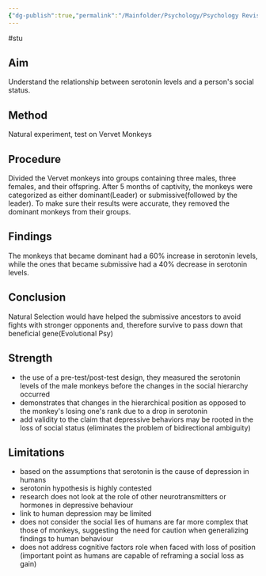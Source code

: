 ```yaml
---
{"dg-publish":true,"permalink":"/Mainfolder/Psychology/Psychology Revision/Study/Raleigh et al (1984)/"}
---
```


#stu 
## Aim
Understand the relationship between serotonin levels and a person's social status.
## Method
Natural experiment, test on Vervet Monkeys
## Procedure
Divided the Vervet monkeys into groups containing three males, three females, and their offspring. After 5 months of captivity, the monkeys were categorized as either dominant(Leader) or submissive(followed by the leader). To make sure their results were accurate, they removed the dominant monkeys from their groups.
## Findings
The monkeys that became dominant had a 60% increase in serotonin levels, while the ones that became submissive had a 40% decrease in serotonin levels.

## Conclusion
Natural Selection would have helped the submissive ancestors to avoid fights with stronger opponents and, therefore survive to pass down that beneficial gene(Evolutional Psy)



## Strength 
- the use of a pre-test/post-test design, they measured the serotonin levels of the male monkeys before the changes in the social hierarchy occurred  
- demonstrates that changes in the hierarchical position as opposed to the monkey's losing one's rank due to a drop in serotonin  
- add validity to the claim that depressive behaviors may be rooted in the loss of social status (eliminates the problem of bidirectional ambiguity)
## Limitations
- based on the assumptions that serotonin is the cause of depression in humans  
- serotonin hypothesis is highly contested  
- research does not look at the role of other neurotransmitters or hormones in depressive behaviour  
- link to human depression may be limited  
- does not consider the social lies of humans are far more complex that those of monkeys, suggesting the need for caution when generalizing findings to human behaviour  
- does not address cognitive factors role when faced with loss of position (important point as humans are capable of reframing a social loss as gain)
